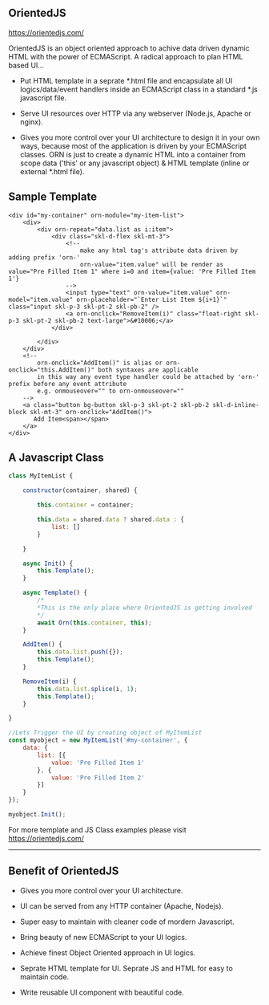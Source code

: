 ## OrientedJS

https://orientedjs.com/

OrientedJS is an object oriented approach to achive data driven dynamic HTML with the power of ECMAScript.
A radical approach to plan HTML based UI...

- Put HTML template in a seprate *.html file and encapsulate all UI logics/data/event handlers inside an ECMAScript class in a standard *.js javascript file.

- Serve UI resources over HTTP via any webserver (Node.js, Apache or nginx).

- Gives you more control over your UI architecture to design it in your own ways, because most of the application is driven by your ECMAScript classes. ORN is just to create a dynamic HTML into a container from scope data ('this' or any javascript object) & HTML template (inline or external *.html file).

## Sample Template
```
<div id="my-container" orn-module="my-item-list">
    <div>
        <div orn-repeat="data.list as i:item">
            <div class="skl-d-flex skl-mt-3">
                <!-- 
                    make any html tag's attribute data driven by adding prefix 'orn-'
                    orn-value="item.value" will be render as value="Pre Filled Item 1" where i=0 and item={value: 'Pre Filled Item 1'}
                -->
                <input type="text" orn-value="item.value" orn-model="item.value" orn-placeholder="`Enter List Item ${i+1}`" class="input skl-p-3 skl-pt-2 skl-pb-2" />
                <a orn-onclick="RemoveItem(i)" class="float-right skl-p-3 skl-pt-2 skl-pb-2 text-large">&#10006;</a>
            </div>

        </div>
    </div>
    <!-- 
        orn-onclick="AddItem()" is alias or orn-onclick="this.AddItem()" both syntaxes are applicable
        in this way any event type handler could be attached by 'orn-' prefix before any event attribute
        e.g. onmouseover="" to orn-onmouseover="" 
    -->
    <a class="button bg-button skl-p-3 skl-pt-2 skl-pb-2 skl-d-inline-block skl-mt-3" orn-onclick="AddItem()">
       Add Item<span></span>
    </a>
</div>
```
## A Javascript Class

```javascript
class MyItemList {

    constructor(container, shared) {

        this.container = container;

        this.data = shared.data ? shared.data : {
            list: []
        }

    }

    async Init() {
        this.Template();
    }

    async Template() {
        /*
        *This is the only place where OrientedJS is getting involved
        */
        await Orn(this.container, this);
    }

    AddItem() {
        this.data.list.push({});
        this.Template();
    }

    RemoveItem(i) {
        this.data.list.splice(i, 1);
        this.Template();
    }

}

//Lets Trigger the UI by creating object of MyItemList
const myobject = new MyItemList('#my-container', {
    data: {
        list: [{
            value: 'Pre Filled Item 1'
        }, {
            value: 'Pre Filled Item 2'
        }]
    }
});

myobject.Init();

```

For more template and JS Class examples please visit https://orientedjs.com/

_______________________________________________________________________________________

## Benefit of OrientedJS

- Gives you more control over your UI architecture.

- UI can be served from any HTTP container (Apache, Nodejs).

- Super easy to maintain with cleaner code of mordern Javascript.

- Bring beauty of new ECMAScript to your UI logics.

- Achieve finest Object Oriented approach in UI logics.

- Seprate HTML template for UI. Seprate JS and HTML for easy to maintain code.

- Write reusable UI component with beautiful code.

